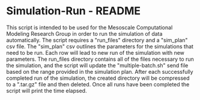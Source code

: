 # Simulation-Run - README
This script is intended to be used for the Mesoscale Computational Modeling Research Group in order to run the simulation of data automatically. The script requires a "run_files" directory and a "sim_plan" csv file. The "sim_plan" csv outlines the parameters for the simulations that need to be run. Each row will lead to new run of the simulation with new parameters. The run_files directory contains all of the files necessary to run the simulation, and the script will update the "multiple-batch.sh" send file based on the range provided in the simulation plan. After each successfully completed run of the simulation, the created directory will be compressed to a ".tar.gz" file and then deleted. Once all runs have been completed the script will print the time elapsed.
